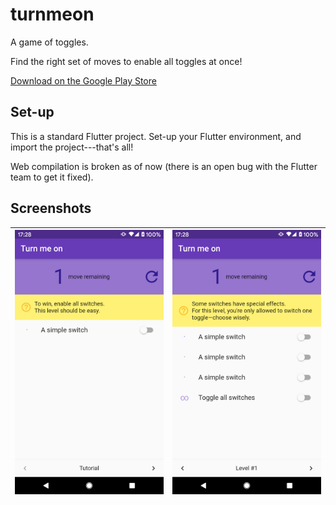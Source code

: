 # turnmeon

A game of toggles.

Find the right set of moves to enable all toggles at once!

[Download on the Google Play Store](https://play.google.com/store/apps/details?id=fr.neamar.turnmeon)

## Set-up
This is a standard Flutter project. Set-up your Flutter environment, and import the project---that's all!

Web compilation is broken as of now (there is an open bug with the Flutter team to get it fixed).

## Screenshots
|![Screenshot 1](https://raw.githubusercontent.com/Neamar/turn_me_on/master/android/fastlane/metadata/android/en-US/images/phoneScreenshots/1.png) | ![Screenshot 2](https://raw.githubusercontent.com/Neamar/turn_me_on/master/android/fastlane/metadata/android/en-US/images/phoneScreenshots/2.png) |
|:-------------------:|:------------------------:|
